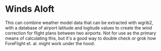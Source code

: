 # Winds Aloft

This can combine weather model data that can be extracted with wgrib2, with a database of airport latitude and logitude values to create the wind correction for flight plans between two airports. Not for use as the primary means of calculating this, but it's a good way to double check or grok how ForeFlight et. al. might work under the hood.
